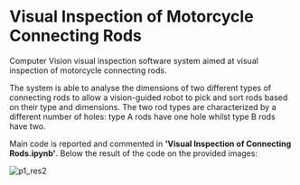 # Visual Inspection of Motorcycle Connecting Rods
Computer Vision visual inspection software system aimed at visual inspection of motorcycle connecting rods.

The system is able to analyse the dimensions of two different types of connecting rods to allow a vision-guided robot to pick and sort rods based on their type and dimensions. The two rod types are characterized by a different number of holes: type A rods have one hole whilst type B rods have two.

Main code is reported and commented in __'Visual Inspection of Connecting Rods.ipynb'__. Below the result of the code on the provided images:

![p1_res2](https://github.com/Censolo/Visual-Inspection-of-Motorcycle-Connecting-Rods/assets/20042147/c6000093-1281-47a1-ad96-d3a91ce8e42e)
